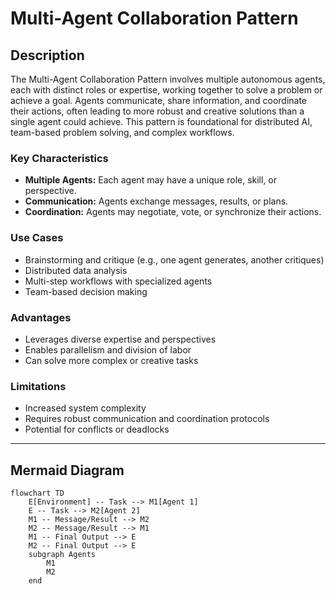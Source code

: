 # Multi-Agent Collaboration Pattern

## Description

The Multi-Agent Collaboration Pattern involves multiple autonomous agents, each with distinct roles or expertise, working together to solve a problem or achieve a goal. Agents communicate, share information, and coordinate their actions, often leading to more robust and creative solutions than a single agent could achieve. This pattern is foundational for distributed AI, team-based problem solving, and complex workflows.

### Key Characteristics

- **Multiple Agents:** Each agent may have a unique role, skill, or perspective.
- **Communication:** Agents exchange messages, results, or plans.
- **Coordination:** Agents may negotiate, vote, or synchronize their actions.

### Use Cases

- Brainstorming and critique (e.g., one agent generates, another critiques)
- Distributed data analysis
- Multi-step workflows with specialized agents
- Team-based decision making

### Advantages

- Leverages diverse expertise and perspectives
- Enables parallelism and division of labor
- Can solve more complex or creative tasks

### Limitations

- Increased system complexity
- Requires robust communication and coordination protocols
- Potential for conflicts or deadlocks

---

## Mermaid Diagram

```mermaid
flowchart TD
    E[Environment] -- Task --> M1[Agent 1]
    E -- Task --> M2[Agent 2]
    M1 -- Message/Result --> M2
    M2 -- Message/Result --> M1
    M1 -- Final Output --> E
    M2 -- Final Output --> E
    subgraph Agents
        M1
        M2
    end
```
